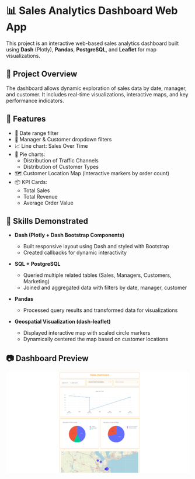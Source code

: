 # 📊 Sales Analytics Dashboard Web App

This project is an interactive web-based sales analytics dashboard built using **Dash** (Plotly), **Pandas**, **PostgreSQL**, and **Leaflet** for map visualizations.

## 🧱 Project Overview

The dashboard allows dynamic exploration of sales data by date, manager, and customer. It includes real-time visualizations, interactive maps, and key performance indicators.

## 🚀 Features

- 📅 Date range filter
- 🧑 Manager & Customer dropdown filters
- 📈 Line chart: Sales Over Time
- 🥧 Pie charts:
  - Distribution of Traffic Channels
  - Distribution of Customer Types
- 🗺 Customer Location Map (interactive markers by order count)
- 📦 KPI Cards:
  - Total Sales
  - Total Revenue
  - Average Order Value

## 🧠 Skills Demonstrated

- **Dash (Plotly + Dash Bootstrap Components)**
  - Built responsive layout using Dash and styled with Bootstrap
  - Created callbacks for dynamic interactivity

- **SQL + PostgreSQL**
  - Queried multiple related tables (Sales, Managers, Customers, Marketing)
  - Joined and aggregated data with filters by date, manager, customer

- **Pandas**
  - Processed query results and transformed data for visualizations

- **Geospatial Visualization (dash-leaflet)**
  - Displayed interactive map with scaled circle markers
  - Dynamically centered the map based on customer locations

## 📷 Dashboard Preview

![Dashboard Preview](dash_preview.png)
